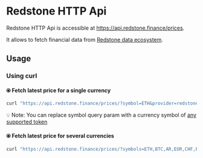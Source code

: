 # Redstone HTTP Api

Redstone HTTP Api is accessible at https://api.redstone.finance/prices.

It allows to fetch financial data from [Redstone data ecosystem](https://github.com/redstone-finance/redstone-api/blob/main/docs/REDSTONE_DATA_ECOSYSTEM.md).

## Usage

### Using curl

#### ⦿ Fetch latest price for a single currency
```bash
curl "https://api.redstone.finance/prices/?symbol=ETH&provider=redstone&limit=1"
```

💡 Note: You can replace symbol query param with a currency symbol of [any supported token](ALL_SUPPORTED_TOKENS.md)

#### ⦿ Fetch latest price for several currencies
```bash
curl "https://api.redstone.finance/prices/?symbols=ETH,BTC,AR,EUR,CHF,BNB&provider=redstone"
```
